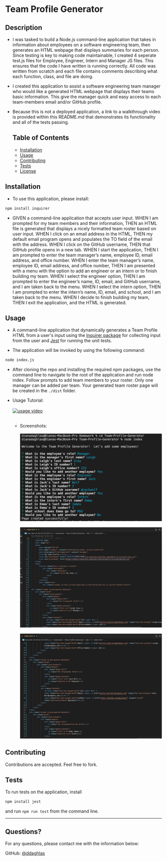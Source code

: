 # Team Profile Generator

## Description

- I was tasked to build a Node.js command-line application that takes in information about employees on a software engineering team, then generates an HTML webpage that displays summaries for each person. Since testing is key to making code maintainable, I created 4 seperate test.js files for Employee, Engineer, Intern and Manager JS files. This ensures that the code I have written is running correctly. All code was written from scratch and each file contains comments describing what each function, class, and file are doing. 
- I created this application to assist a software engineering team manager who would like a generated HTML webpage that displays their teams basic information. This give the manager quick and easy access to each team-members email and/or GitHub profile. 
- Because this is not a deployed application, a link to a walkthrough video is provided within this README.md that demonstrates its functionality and all of the tests passing. 
  
  ## Table of Contents
  * [Installation](#installation)
  * [Usage](#usage)
  * [Contributing](#contributing)
  * [Tests](#tests)
  * [License](#license)

## Installation

- To use this application, please install:
```md
npm install inquirer
```
- GIVEN a command-line application that accepts user input. WHEN I am prompted for my team members and their information, THEN an HTML file is generated that displays a nicely formatted team roster based on user input. WHEN I click on an email address in the HTML, THEN my default email program opens and populates the TO field of the email with the address. WHEN I click on the GitHub username, THEN that GitHub profile opens in a new tab. WHEN I start the application, THEN I am prompted to enter the team manager’s name, employee ID, email address, and office number. WHEN I enter the team manager’s name, employee ID, email address, and office number, THEN I am presented with a menu with the option to add an engineer or an intern or to finish building my team. WHEN I select the engineer option, THEN I am prompted to enter the engineer’s name, ID, email, and GitHub username, and I am taken back to the menu. WHEN I select the intern option, THEN I am prompted to enter the intern’s name, ID, email, and school, and I am taken back to the menu. WHEN I decide to finish building my team, THEN I exit the application, and the HTML is generated.
## Usage
- A command-line application that dynamically generates a Team Profile HTML from a user's input using the [Inquirer package](https://www.npmjs.com/package/inquirer) for collecting input from the user and [Jest](https://www.npmjs.com/package/jest) for running the unit tests. 

- The application will be invoked by using the following command:

```bash
node index.js
```

- After cloning the repo and installing the required npm packages, use the command line to navigate to the root of the application and run node index. Follow prompts to add team members to your roster. Only one manager can be added per team. Your generated team roster page will be created in the ```./dist``` folder.

- Usage Tutorial: <br><br>
  [![usage video](./images/Team-Profile-Tutorial.gif)](https://drive.google.com/file/d/1LtkDfuSO4RbgHAz0lf0XmQrLOSsm6PmK/view?usp=sharing "Click Me!")<br><br>
  - Screenshots: <br><br>
  ![Command-Line](images/terminal-questions.png)<br><br>
  ![HTML1](images/generated-html1.png)<br><br>
  ![HTML2](images/generated-html2.png)


## Contributing
  
  Contributions are accepted. Feel free to fork.


## Tests
To run tests on the application, install
```md
npm install jest
```
and run  `npm run test` from the command line.

  ---
  
  
  ## Questions?
  
  For any questions, please contact me with the information below:

  GitHub: [@ddaghlas](https://api.github.com/users/ddaghlas) 

